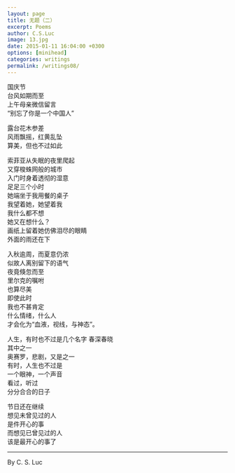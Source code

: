 ```yaml
---
layout: page
title: 无题（二）
excerpt: Poems
author: C.S.Luc
image: 13.jpg
date: 2015-01-11 16:04:00 +0300
options: [minihead]
categories: writings
permalink: /writings08/
---
```


国庆节  
台风如期而至  
上午母亲微信留言  
“别忘了你是一个中国人”  

露台花木参差  
风雨飘摇，红黄乱坠  
算美，但也不过如此  

索菲亚从失眠的夜里爬起  
又穿梭蛛网般的城市  
入门时身着透彻的湿意  
足足三个小时  
她端坐于我用餐的桌子  
我望着她，她望着我  
我什么都不想  
她又在想什么？  
画纸上留着她仿佛泪尽的眼睛  
外面的雨还在下  

入秋逾周，而夏意仍浓  
似故人离别留下的语气  
夜竟倏忽而至  
里尔克的嘱咐  
也算尽美  
即使此时  
我也不甚肯定  
什么情绪，什么人  
才会化为“血液，视线，与神态”。  

人生，有时也不过是几个名字
春深春晓  
其中之一  
奥赛罗，悲剧，又是之一  
有时，人生也不过是  
一个眼神，一个声音  
看过，听过  
分分合合的日子  

节日还在继续  
想见未曾见过的人  
是件开心的事  
而想见已曾见过的人  
该是最开心的事了  

****

By C. S. Luc